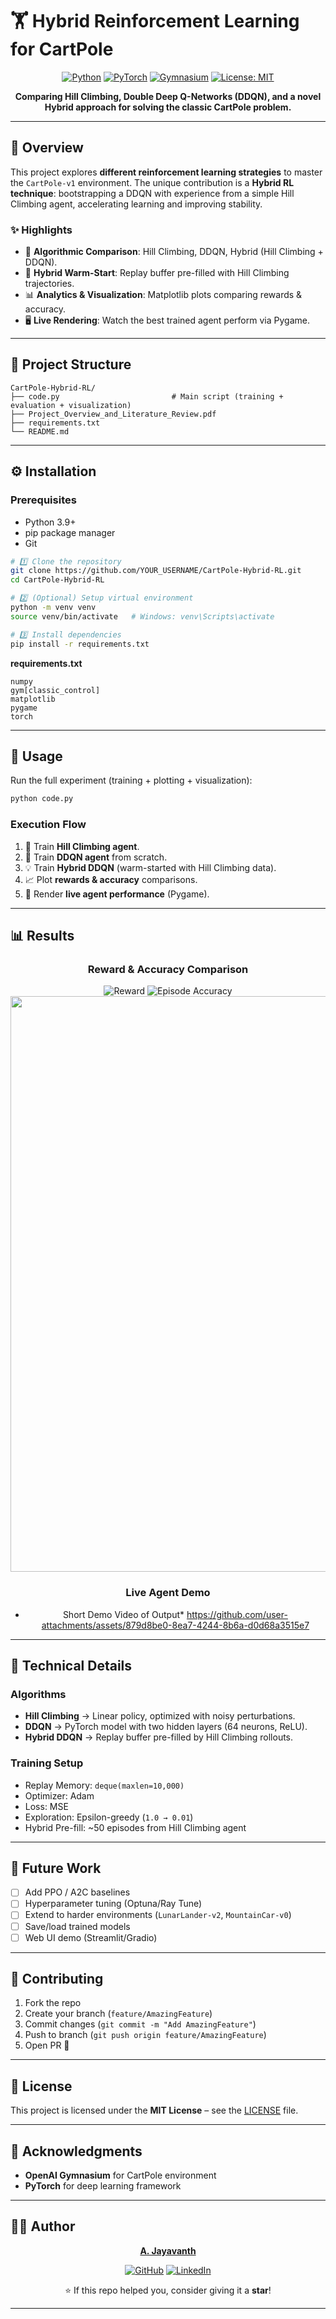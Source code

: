 # 🏋️ Hybrid Reinforcement Learning for CartPole

<div align="center">

[![Python](https://img.shields.io/badge/Python-3.9+-blue?logo=python)](https://www.python.org/)
[![PyTorch](https://img.shields.io/badge/PyTorch-EE4C2C?logo=pytorch\&logoColor=white)](https://pytorch.org/)
[![Gymnasium](https://img.shields.io/badge/Gymnasium-CartPole-green)](https://gymnasium.farama.org/)
[![License: MIT](https://img.shields.io/badge/License-MIT-yellow.svg)](LICENSE)

**Comparing Hill Climbing, Double Deep Q-Networks (DDQN), and a novel Hybrid approach for solving the classic CartPole problem.**

</div>  

---

## 🌟 Overview

This project explores **different reinforcement learning strategies** to master the `CartPole-v1` environment.
The unique contribution is a **Hybrid RL technique**: bootstrapping a DDQN with experience from a simple Hill Climbing agent, accelerating learning and improving stability.

### ✨ Highlights

* 🎯 **Algorithmic Comparison**: Hill Climbing, DDQN, Hybrid (Hill Climbing + DDQN).
* 🚀 **Hybrid Warm-Start**: Replay buffer pre-filled with Hill Climbing trajectories.
* 📊 **Analytics & Visualization**: Matplotlib plots comparing rewards & accuracy.
* 🖥️ **Live Rendering**: Watch the best trained agent perform via Pygame.

---

## 📂 Project Structure

```plaintext
CartPole-Hybrid-RL/
├── code.py                         # Main script (training + evaluation + visualization)
├── Project_Overview_and_Literature_Review.pdf
├── requirements.txt
└── README.md
```

---

## ⚙️ Installation

### Prerequisites

* Python 3.9+
* pip package manager
* Git

```bash
# 1️⃣ Clone the repository
git clone https://github.com/YOUR_USERNAME/CartPole-Hybrid-RL.git
cd CartPole-Hybrid-RL

# 2️⃣ (Optional) Setup virtual environment
python -m venv venv
source venv/bin/activate   # Windows: venv\Scripts\activate

# 3️⃣ Install dependencies
pip install -r requirements.txt
```

**requirements.txt**

```
numpy
gym[classic_control]
matplotlib
pygame
torch
```

---

## 🚀 Usage

Run the full experiment (training + plotting + visualization):

```bash
python code.py
```

### Execution Flow

1. 🧗 Train **Hill Climbing agent**.
2. 🧠 Train **DDQN agent** from scratch.
3. 💡 Train **Hybrid DDQN** (warm-started with Hill Climbing data).
4. 📈 Plot **rewards & accuracy** comparisons.
5. 🎥 Render **live agent performance** (Pygame).

---

## 📊 Results

<div align="center">

### Reward & Accuracy Comparison



![Reward](https://github.com/user-attachments/assets/4d1c4326-d61a-4780-b3b4-c671547a35ba)
![Episode Accuracy](https://github.com/user-attachments/assets/ee541a05-f48d-4cb7-91d1-6ff4856bffc1)
<img width="1673" height="921" alt="Output" src="https://github.com/user-attachments/assets/5356c67d-c90d-4638-8deb-c3982d6af578" />


### Live Agent Demo

* Short Demo Video of Output*
https://github.com/user-attachments/assets/879d8be0-8ea7-4244-8b6a-d0d68a3515e7

</div>  

---

## 🧠 Technical Details

### Algorithms

* **Hill Climbing** → Linear policy, optimized with noisy perturbations.
* **DDQN** → PyTorch model with two hidden layers (64 neurons, ReLU).
* **Hybrid DDQN** → Replay buffer pre-filled by Hill Climbing rollouts.

### Training Setup

* Replay Memory: `deque(maxlen=10,000)`
* Optimizer: Adam
* Loss: MSE
* Exploration: Epsilon-greedy (`1.0 → 0.01`)
* Hybrid Pre-fill: \~50 episodes from Hill Climbing agent

---

## 🔮 Future Work

* [ ] Add PPO / A2C baselines
* [ ] Hyperparameter tuning (Optuna/Ray Tune)
* [ ] Extend to harder environments (`LunarLander-v2`, `MountainCar-v0`)
* [ ] Save/load trained models
* [ ] Web UI demo (Streamlit/Gradio)

---

## 🤝 Contributing

1. Fork the repo
2. Create your branch (`feature/AmazingFeature`)
3. Commit changes (`git commit -m "Add AmazingFeature"`)
4. Push to branch (`git push origin feature/AmazingFeature`)
5. Open PR 🚀

---

## 📄 License

This project is licensed under the **MIT License** – see the [LICENSE](LICENSE) file.

---

## 🙏 Acknowledgments

* **OpenAI Gymnasium** for CartPole environment
* **PyTorch** for deep learning framework

---

## 👨‍💻 Author

<div align="center">

**[A. Jayavanth](https://github.com/jayavanth18)**

[![GitHub](https://img.shields.io/badge/GitHub-jayavanth18-black?logo=github)](https://github.com/jayavanth18)
[![LinkedIn](https://img.shields.io/badge/LinkedIn-Connect-blue?logo=linkedin)](https://www.linkedin.com/in/jayavanth18/)

⭐ If this repo helped you, consider giving it a **star**!

</div>  

---
